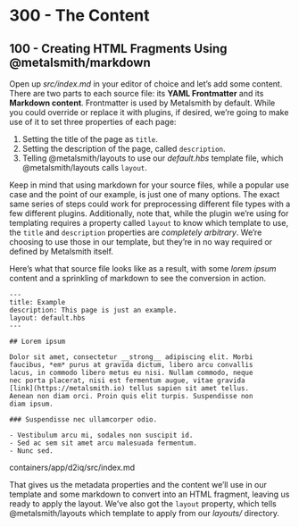 # 300 - The Content

## 100 - Creating HTML Fragments Using @metalsmith/markdown

Open up *src/index.md* in your editor of choice and let’s add some content. There are two parts to each source file: its **YAML Frontmatter** and its **Markdown content**. Frontmatter is used by Metalsmith by default. While you could override or replace it with plugins, if desired, we’re going to make use of it to set three properties of each page:

1. Setting the title of the page as ```title```.
2. Setting the description of the page, called ```description```.
3. Telling @metalsmith/layouts to use our *default.hbs* template file, which @metalsmith/layouts calls ```layout```.

Keep in mind that using markdown for your source files, while a popular use case and the point of our example, is just one of many options. The exact same series of steps could work for preprocessing different file types with a few different plugins. Additionally, note that, while the plugin we’re using for templating requires a property called ```layout``` to know which template to use, the ```title``` and ```description``` properties are *completely arbitrary*. We’re choosing to use those in our template, but they’re in no way required or defined by Metalsmith itself.

Here’s what that source file looks like as a result, with some *lorem ipsum* content and a sprinkling of markdown to see the conversion in action.

```
---
title: Example
description: This page is just an example.
layout: default.hbs
---

## Lorem ipsum

Dolor sit amet, consectetur __strong__ adipiscing elit. Morbi 
faucibus, *em* purus at gravida dictum, libero arcu convallis 
lacus, in commodo libero metus eu nisi. Nullam commodo, neque 
nec porta placerat, nisi est fermentum augue, vitae gravida 
[link](https://metalsmith.io) tellus sapien sit amet tellus. 
Aenean non diam orci. Proin quis elit turpis. Suspendisse non 
diam ipsum.

### Suspendisse nec ullamcorper odio.

- Vestibulum arcu mi, sodales non suscipit id.
- Sed ac sem sit amet arcu malesuada fermentum.
- Nunc sed.
```

containers/app/d2iq/src/index.md

That gives us the metadata properties and the content we’ll use in our template and some markdown to convert into an HTML fragment, leaving us ready to apply the layout. We’ve also got the ```layout``` property, which tells @metalsmith/layouts which template to apply from our *layouts/* directory.